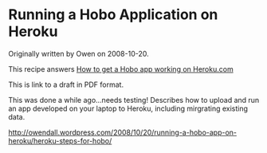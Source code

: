 # Running a Hobo Application on Heroku

Originally written by Owen on 2008-10-20.

This recipe answers [How to get a Hobo app working on Heroku.com](/manual/faq/17-how-to-get-a-hobo-app)

This is link to a draft in PDF format.

This was done a while ago...needs testing! Describes how to upload and run an app developed on your laptop to Heroku, including mirgrating existing data.

<http://owendall.wordpress.com/2008/10/20/running-a-hobo-app-on-heroku/heroku-steps-for-hobo/>


